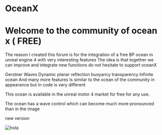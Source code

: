 # OceanX
# Welcome to the community of ocean x ( FREE)



The reason I created this forum is for the integration of a free BP ocean in unreal engine 4 with very interesting features
The idea is that together we can improve and integrate new functions do not hesitate to support oceanX



Gerstner Waves
Dynamic planar reflection
buoyancy
transparency
Infinite ocean
And many more features
Is similar to the ocean of the community in appearance but in code is very different

This ocean is available in the unreal motor 4 market for free for any use.


The ocean has a wave control which can become much more pronounced than in the image




new version

![hola](https://user-images.githubusercontent.com/29168072/29940580-16d347aa-8e66-11e7-97d4-dcaa1239ec04.jpeg)
